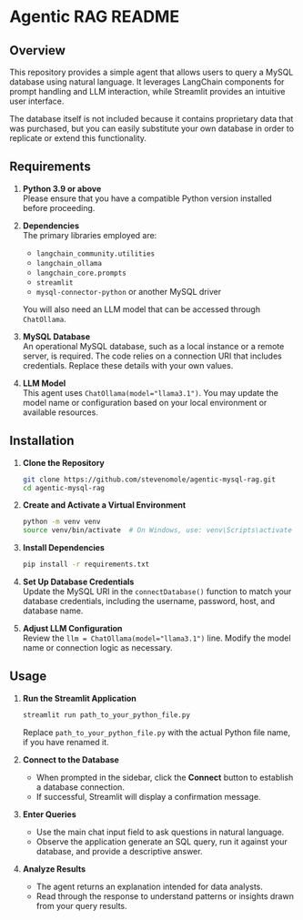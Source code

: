 # Agentic RAG README

## Overview
This repository provides a simple agent that allows users to query a MySQL database using natural language. It leverages LangChain components for prompt handling and LLM interaction, while Streamlit provides an intuitive user interface. 

The database itself is not included because it contains proprietary data that was purchased, but you can easily substitute your own database in order to replicate or extend this functionality.

## Requirements
1. **Python 3.9 or above**  
   Please ensure that you have a compatible Python version installed before proceeding.

2. **Dependencies**  
   The primary libraries employed are:
   - `langchain_community.utilities`  
   - `langchain_ollama`  
   - `langchain_core.prompts`  
   - `streamlit`  
   - `mysql-connector-python` or another MySQL driver  
   
   You will also need an LLM model that can be accessed through `ChatOllama`.

3. **MySQL Database**  
   An operational MySQL database, such as a local instance or a remote server, is required. The code relies on a connection URI that includes credentials. Replace these details with your own values.

4. **LLM Model**  
   This agent uses `ChatOllama(model="llama3.1")`. You may update the model name or configuration based on your local environment or available resources.

## Installation
1. **Clone the Repository**  
   ```bash
   git clone https://github.com/stevenomole/agentic-mysql-rag.git
   cd agentic-mysql-rag
   ```

2. **Create and Activate a Virtual Environment**  
   ```bash
   python -m venv venv
   source venv/bin/activate  # On Windows, use: venv\Scripts\activate
   ```

3. **Install Dependencies**  
   ```bash
   pip install -r requirements.txt
   ```

4. **Set Up Database Credentials**  
   Update the MySQL URI in the `connectDatabase()` function to match your database credentials, including the username, password, host, and database name.

5. **Adjust LLM Configuration**  
   Review the `llm = ChatOllama(model="llama3.1")` line. Modify the model name or connection logic as necessary.

## Usage
1. **Run the Streamlit Application**  
   ```bash
   streamlit run path_to_your_python_file.py
   ```
   Replace `path_to_your_python_file.py` with the actual Python file name, if you have renamed it.

2. **Connect to the Database**  
   - When prompted in the sidebar, click the **Connect** button to establish a database connection.  
   - If successful, Streamlit will display a confirmation message.

3. **Enter Queries**  
   - Use the main chat input field to ask questions in natural language.  
   - Observe the application generate an SQL query, run it against your database, and provide a descriptive answer.

4. **Analyze Results**  
   - The agent returns an explanation intended for data analysts.  
   - Read through the response to understand patterns or insights drawn from your query results.
